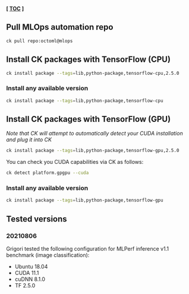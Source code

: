 **[ [TOC](../README.md) ]**

## Pull MLOps automation repo

```bash
ck pull repo:octoml@mlops
```

## Install CK packages with TensorFlow (CPU)

```bash
ck install package --tags=lib,python-package,tensorflow-cpu,2.5.0
```

### Install any available version
```bash
ck install package --tags=lib,python-package,tensorflow-cpu
```

## Install CK packages with TensorFlow (GPU)

*Note that CK will attempt to automatically detect your CUDA installation and plug it into CK*

```bash
ck install package --tags=lib,python-package,tensorflow-gpu,2.5.0
```

You can check you CUDA capabilities via CK as follows:
```bash
ck detect platform.gpgpu --cuda
```

### Install any available version
```bash
ck install package --tags=lib,python-package,tensorflow-gpu
```


## Tested versions

### 20210806

Grigori tested the following configuration for MLPerf inference v1.1 benchmark (image classification):
* Ubuntu 18.04
* CUDA 11.1
* cuDNN 8.1.0
* TF 2.5.0
